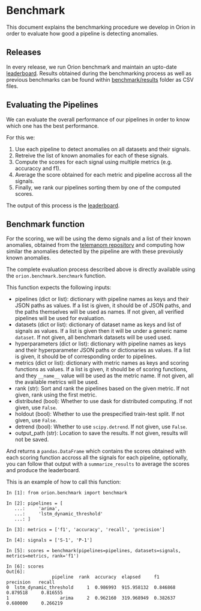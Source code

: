 # Benchmark

This document explains the benchmarking procedure we develop in Orion in order to evaluate how good
a pipeline is detecting anomalies.

## Releases
In every release, we run Orion benchmark and maintain an upto-date [leaderboard](README.md#leaderboard).
Results obtained during the benchmarking process as well as previous benchmarks can be found 
within [benchmark/results](benchmark/results) folder as CSV files. 

## Evaluating the Pipelines

We can evaluate the overall performance of 
our pipelines in order to know which one has the best performance.

For this we:

1. Use each pipeline to detect anomalies on all datasets and their signals.
2. Retreive the list of known anomalies for each of these signals.
3. Compute the scores for each signal using multiple metrics (e.g. accuraccy and f1).
4. Average the score obtained for each metric and pipeline accross all the signals.
5. Finally, we rank our pipelines sorting them by one of the computed scores.

The output of this process is the [leaderboard](README.md#leaderboard).

## Benchmark function

For the scoring, we will be using the demo signals and a list of their known anomalies, obtained from
the [telemanom repository](https://github.com/khundman/telemanom/blob/master/labeled_anomalies.csv)
and computing how similar the anomalies detected by the pipeline are with these prevoiusly known
anomalies.

The complete evaluation process described above is directly available using the
`orion.benchmark.benchmark` function.

This function expects the following inputs:

* pipelines (dict or list): dictionary with pipeline names as keys and their
 JSON paths as values. If a list is given, it should be of JSON paths,
 and the paths themselves will be used as names. If not given, all verified
 pipelines will be used for evaluation.
* datasets (dict or list): dictionary of dataset name as keys and list of signals as 
 values. If a list is given then it will be under a generic name `dataset`.
 If not given, all benchmark datasets will be used used.
* hyperparameters (dict or list): dictionary with pipeline names as keys
 and their hyperparameter JSON paths or dictionaries as values. If a list is
 given, it should be of corresponding order to pipelines.
* metrics (dict or list): dictionary with metric names as keys and
 scoring functions as values. If a list is given, it should be of scoring
 functions, and they `__name__` value will be used as the metric name.
 If not given, all the available metrics will be used.
* rank (str): Sort and rank the pipelines based on the given metric.
 If not given, rank using the first metric.
* distributed (bool): Whether to use dask for distributed computing. If not given,
 use `False`.
* holdout (bool): Whether to use the prespecified train-test split. If not given,
 use `False`.
* detrend (bool): Whether to use `scipy.detrend`. If not given, use `False`.
* output_path (str): Location to save the results. If not given, results will not be saved.

And returns a `pandas.DataFrame` which contains the scores obtained with each scoring function 
accross all the signals for each pipeline, optionally, you can follow that output with a 
`summarize_results` to average the scores and produce the leaderboard.

This is an example of how to call this function:

```
In [1]: from orion.benchmark import benchmark

In [2]: pipelines = [
   ...:     'arima',
   ...:     'lstm_dynamic_threshold'
   ...: ]

In [3]: metrics = ['f1', 'accuracy', 'recall', 'precision']

In [4]: signals = ['S-1', 'P-1']

In [5]: scores = benchmark(pipelines=pipelines, datasets=signals, metrics=metrics, rank='f1')

In [6]: scores
Out[6]:
                 pipeline  rank  accuracy  elapsed     f1         precision   recall   
0  lstm_dynamic_threshold     1  0.986993  915.958132  0.846868   0.879518     0.816555
1                   arima     2  0.962160  319.968949  0.382637   0.680000     0.266219 
```
